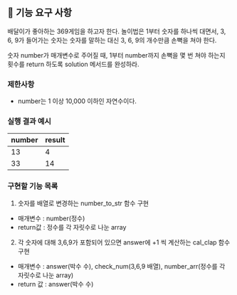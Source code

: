 ## 🚀 기능 요구 사항

배달이가 좋아하는 369게임을 하고자 한다. 놀이법은 1부터 숫자를 하나씩 대면서, 3, 6, 9가 들어가는 숫자는 숫자를 말하는 대신 3, 6, 9의 개수만큼 손뼉을 쳐야 한다.

숫자 number가 매개변수로 주어질 때, 1부터 number까지 손뼉을 몇 번 쳐야 하는지 횟수를 return 하도록 solution 메서드를 완성하라.

### 제한사항

- number는 1 이상 10,000 이하인 자연수이다.

### 실행 결과 예시

| number | result |
| --- | --- |
| 13 | 4 |
| 33 | 14 |

### 구현할 기능 목록
1. 숫자를 배열로 변경하는 number_to_str 함수 구현
- 매개변수 : number(정수)
- return값 : 정수를 각 자릿수로 나눈 array
2. 각 숫자에 대해 3,6,9가 포함되어 있으면 answer에 +1 씩 계산하는 cal_clap 함수 구현
- 매개변수 : answer(박수 수), check_num(3,6,9 배열), number_arr(정수를 각 자릿수로 나눈 array)
- return 값 : answer(박수 수)
